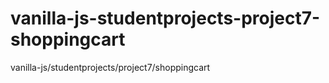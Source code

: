 # vanilla-js-studentprojects-project7-shoppingcart
vanilla-js/studentprojects/project7/shoppingcart
